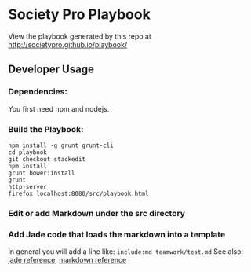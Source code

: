 Society Pro Playbook 
====================

View the playbook generated by this repo at http://societypro.github.io/playbook/

Developer Usage
---------------

### Dependencies:
You first need npm and nodejs.

### Build the Playbook:

```
npm install -g grunt grunt-cli
cd playbook
git checkout stackedit
npm install
grunt bower:install
grunt
http-server
firefox localhost:8080/src/playbook.html
```

### Edit or add Markdown under the src directory


### Add Jade code that loads the markdown into a template 
In general you will add a line like: `include:md teamwork/test.md`
See also: [jade reference](http://jade-lang.com/api/), [markdown reference](http://daringfireball.net/projects/markdown/syntax)